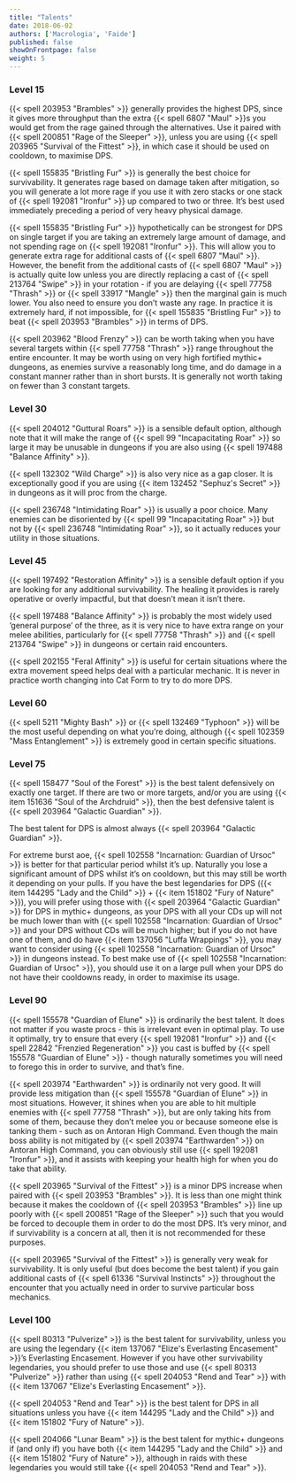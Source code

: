 ```yaml
---
title: "Talents"
date: 2018-06-02
authors: ['Macrologia', 'Faide']
published: false
showOnFrontpage: false
weight: 5
---
```


### Level 15

{{< spell 203953 "Brambles" >}} generally provides the highest DPS, since it gives more throughput than the extra {{< spell 6807 "Maul" >}}s you would get from the rage gained through the alternatives. Use it paired with {{< spell 200851 "Rage of the Sleeper" >}}, unless you are using {{< spell 203965 "Survival of the Fittest" >}}, in which case it should be used on cooldown, to maximise DPS.

{{< spell 155835 "Bristling Fur" >}} is generally the best choice for survivability. It generates rage based on damage taken after mitigation, so you will generate a lot more rage if you use it with zero stacks or one stack of {{< spell 192081 "Ironfur" >}} up compared to two or three. It’s best used immediately preceding a period of very heavy physical damage.

{{< spell 155835 "Bristling Fur" >}} hypothetically can be strongest for DPS on single target if you are taking an extremely large amount of damage, and not spending rage on {{< spell 192081 "Ironfur" >}}. This will allow you to generate extra rage for additional casts of {{< spell 6807 "Maul" >}}. However, the benefit from the additional casts of {{< spell 6807 "Maul" >}} is actually quite low unless you are directly replacing a cast of {{< spell 213764 "Swipe" >}} in your rotation - if you are delaying {{< spell 77758 "Thrash" >}} or {{< spell 33917 "Mangle" >}} then the marginal gain is much lower. You also need to ensure you don’t waste any rage. In practice it is extremely hard, if not impossible, for {{< spell 155835 "Bristling Fur" >}} to beat {{< spell 203953 "Brambles" >}} in terms of DPS.

{{< spell 203962 "Blood Frenzy" >}} can be worth taking when you have several targets within {{< spell 77758 "Thrash" >}} range throughout the entire encounter. It may be worth using on very high fortified mythic+ dungeons, as enemies survive a reasonably long time, and do damage in a constant manner rather than in short bursts. It is generally not worth taking on fewer than 3 constant targets.

### Level 30

{{< spell 204012 "Guttural Roars" >}} is a sensible default option, although note that it will make the range of {{< spell 99 "Incapacitating Roar" >}} so large it may be unusable in dungeons if you are also using {{< spell 197488 "Balance Affinity" >}}.

{{< spell 132302 "Wild Charge" >}} is also very nice as a gap closer. It is exceptionally good if you are using {{< item 132452 "Sephuz's Secret" >}} in dungeons as it will proc from the charge.

{{< spell 236748 "Intimidating Roar" >}} is usually a poor choice. Many enemies can be disoriented by {{< spell 99 "Incapacitating Roar" >}} but not by {{< spell 236748 "Intimidating Roar" >}}, so it actually reduces your utility in those situations.


### Level 45

{{< spell 197492 "Restoration Affinity" >}} is a sensible default option if you are looking for any additional survivability. The healing it provides is rarely operative or overly impactful, but that doesn’t mean it isn’t there.

{{< spell 197488 "Balance Affinity" >}} is probably the most widely used ‘general purpose’ of the three, as it is very nice to have extra range on your melee abilities, particularly for {{< spell 77758 "Thrash" >}} and {{< spell 213764 "Swipe" >}} in dungeons or certain raid encounters.

{{< spell 202155 "Feral Affinity" >}} is useful for certain situations where the extra movement speed helps deal with a particular mechanic. It is never in practice worth changing into Cat Form to try to do more DPS.

### Level 60

{{< spell 5211 "Mighty Bash" >}} or {{< spell 132469 "Typhoon" >}} will be the most useful depending on what you’re doing, although {{< spell 102359 "Mass Entanglement" >}} is extremely good in certain specific situations.

### Level 75

{{< spell 158477 "Soul of the Forest" >}} is the best talent defensively on exactly one target. If there are two or more targets, and/or you are using {{< item 151636 "Soul of the Archdruid" >}}, then the best defensive talent is {{< spell 203964 "Galactic Guardian" >}}.

The best talent for DPS is almost always {{< spell 203964 "Galactic Guardian" >}}.

For extreme burst aoe, {{< spell 102558 "Incarnation: Guardian of Ursoc" >}} is better for that particular period whilst it’s up. Naturally you lose a significant amount of DPS whilst it’s on cooldown, but this may still be worth it depending on your pulls. If you have the best legendaries for DPS ({{< item 144295 "Lady and the Child" >}} + {{< item 151802 "Fury of Nature" >}}), you will prefer using those with {{< spell 203964 "Galactic Guardian" >}} for DPS in mythic+ dungeons, as your DPS with all your CDs up will not be much lower than with {{< spell 102558 "Incarnation: Guardian of Ursoc" >}} and your DPS without CDs will be much higher; but if you do not have one of them, and do have {{< item 137056 "Luffa Wrappings" >}}, you may want to consider using {{< spell 102558 "Incarnation: Guardian of Ursoc" >}} in dungeons instead. To best make use of {{< spell 102558 "Incarnation: Guardian of Ursoc" >}}, you should use it on a large pull when your DPS do not have their cooldowns ready, in order to maximise its usage.



### Level 90

{{< spell 155578 "Guardian of Elune" >}} is ordinarily the best talent. It does not matter if you waste procs - this is irrelevant even in optimal play. To use it optimally, try to ensure that every {{< spell 192081 "Ironfur" >}} and {{< spell 22842 "Frenzied Regeneration" >}} you cast is buffed by {{< spell 155578 "Guardian of Elune" >}} - though naturally sometimes you will need to forego this in order to survive, and that’s fine.

{{< spell 203974 "Earthwarden" >}} is ordinarily not very good. It will provide less mitigation than {{< spell 155578 "Guardian of Elune" >}} in most situations. However, it shines when you are able to hit multiple enemies with {{< spell 77758 "Thrash" >}}, but are only taking hits from some of them, because they don’t melee you or because someone else is tanking them - such as on Antoran High Command. Even though the main boss ability is not mitigated by {{< spell 203974 "Earthwarden" >}} on Antoran High Command, you can obviously still use {{< spell 192081 "Ironfur" >}}, and it assists with keeping your health high for when you do take that ability.

{{< spell 203965 "Survival of the Fittest" >}} is a minor DPS increase when paired with {{< spell 203953 "Brambles" >}}. It is less than one might think because it makes the cooldown of {{< spell 203953 "Brambles" >}} line up poorly with {{< spell 200851 "Rage of the Sleeper" >}} such that you would be forced to decouple them in order to do the most DPS. It’s very minor, and if survivability is a concern at all, then it is not recommended for these purposes.

{{< spell 203965 "Survival of the Fittest" >}} is generally very weak for survivability. It is only useful (but does become the best talent) if you gain additional casts of {{< spell 61336 "Survival Instincts" >}} throughout the encounter that you actually need in order to survive particular boss mechanics.

### Level 100

{{< spell 80313 "Pulverize" >}} is the best talent for survivability, unless you are using the legendary {{< item 137067 "Elize's Everlasting Encasement" >}}’s Everlasting Encasement. However if you have other survivability legendaries, you should prefer to use those and use {{< spell 80313 "Pulverize" >}} rather than using {{< spell 204053 "Rend and Tear" >}} with {{< item 137067 "Elize's Everlasting Encasement" >}}.

{{< spell 204053 "Rend and Tear" >}} is the best talent for DPS in all situations unless you have {{< item 144295 "Lady and the Child" >}} and {{< item 151802 "Fury of Nature" >}}.

{{< spell 204066 "Lunar Beam" >}} is the best talent for mythic+ dungeons if (and only if) you have both {{< item 144295 "Lady and the Child" >}} and {{< item 151802 "Fury of Nature" >}}, although in raids with these legendaries you would still take {{< spell 204053 "Rend and Tear" >}}.

